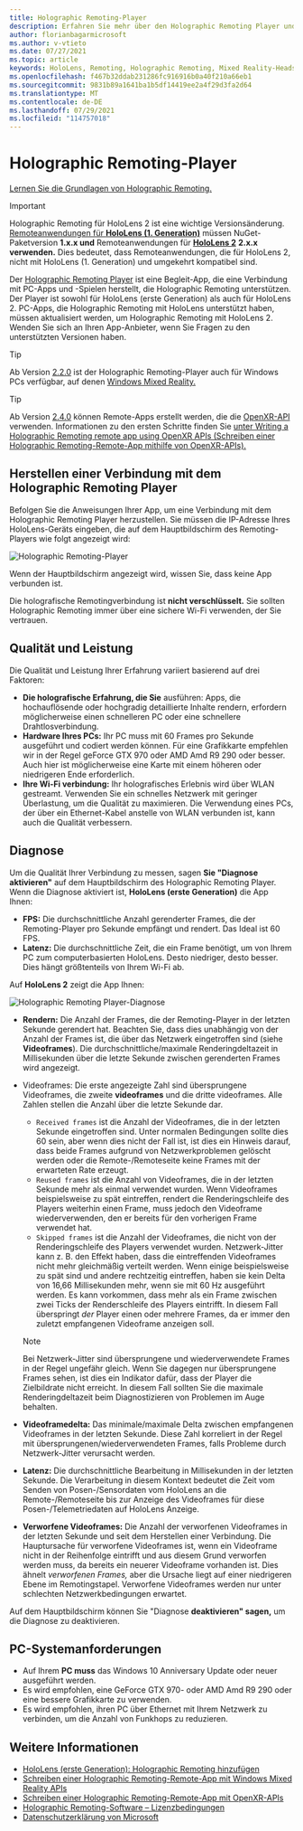 ```yaml
---
title: Holographic Remoting-Player
description: Erfahren Sie mehr über den Holographic Remoting Player und das Streamen holografischer Inhalte von einem PC HoloLens in Echtzeit über WLAN.
author: florianbagarmicrosoft
ms.author: v-vtieto
ms.date: 07/27/2021
ms.topic: article
keywords: HoloLens, Remoting, Holographic Remoting, Mixed Reality-Headset, Windows Mixed Reality-Headset, Virtual Reality-Headset, Diagnose, Leistung
ms.openlocfilehash: f467b32ddab231286fc916916b0a40f210a66eb1
ms.sourcegitcommit: 9831b89a1641ba1b5df14419ee2a4f29d3fa2d64
ms.translationtype: MT
ms.contentlocale: de-DE
ms.lasthandoff: 07/29/2021
ms.locfileid: "114757018"
---
```

# <a name="holographic-remoting-player"></a>Holographic Remoting-Player

[Lernen Sie die Grundlagen von Holographic Remoting.](platform-capabilities-and-apis/holographic-remoting-overview.md)

>[!IMPORTANT]
>Holographic Remoting für HoloLens 2 ist eine wichtige Versionsänderung. [Remoteanwendungen für **HoloLens (1. Generation)**](add-holographic-remoting.md) müssen NuGet-Paketversion **1.x.x und** Remoteanwendungen für [ **HoloLens 2**](holographic-remoting-create-remote-wmr.md) **2.x.x verwenden.** Dies bedeutet, dass Remoteanwendungen, die für HoloLens 2, nicht mit HoloLens (1. Generation) und umgekehrt kompatibel sind.

Der [Holographic Remoting Player](https://www.microsoft.com/p/holographic-remoting-player/9nblggh4sv40) ist eine Begleit-App, die eine Verbindung mit PC-Apps und -Spielen herstellt, die Holographic Remoting unterstützen. Der Player ist sowohl für HoloLens (erste Generation) als auch für HoloLens 2.  PC-Apps, die Holographic Remoting mit HoloLens unterstützt haben, müssen aktualisiert werden, um Holographic Remoting mit HoloLens 2. Wenden Sie sich an Ihren App-Anbieter, wenn Sie Fragen zu den unterstützten Versionen haben.

>[!TIP]
>Ab Version [2.2.0](holographic-remoting-version-history.md#v2.2.0) ist der Holographic Remoting-Player auch für Windows PCs verfügbar, auf denen [Windows Mixed Reality.](../../discover/navigating-the-windows-mixed-reality-home.md)

>[!TIP]
>Ab Version [2.4.0](holographic-remoting-version-history.md#v2.4.0) können Remote-Apps erstellt werden, die die [OpenXR-API](../native/openxr.md) verwenden. Informationen zu den ersten Schritte finden Sie [unter Writing a Holographic Remoting remote app using OpenXR APIs (Schreiben einer Holographic Remoting-Remote-App mithilfe von OpenXR-APIs).](holographic-remoting-create-remote-openxr.md)

## <a name="connecting-to-the-holographic-remoting-player"></a>Herstellen einer Verbindung mit dem Holographic Remoting Player

Befolgen Sie die Anweisungen Ihrer App, um eine Verbindung mit dem Holographic Remoting Player herzustellen. Sie müssen die IP-Adresse Ihres HoloLens-Geräts eingeben, die auf dem Hauptbildschirm des Remoting-Players wie folgt angezeigt wird:

![Holographic Remoting-Player](images/holographicremotingplayer.png)

Wenn der Hauptbildschirm angezeigt wird, wissen Sie, dass keine App verbunden ist.

Die holografische Remotingverbindung ist **nicht verschlüsselt.** Sie sollten Holographic Remoting immer über eine sichere Wi-Fi verwenden, der Sie vertrauen.

## <a name="quality-and-performance"></a>Qualität und Leistung

Die Qualität und Leistung Ihrer Erfahrung variiert basierend auf drei Faktoren:
* **Die holografische Erfahrung, die Sie** ausführen: Apps, die hochauflösende oder hochgradig detaillierte Inhalte rendern, erfordern möglicherweise einen schnelleren PC oder eine schnellere Drahtlosverbindung.
* **Hardware Ihres PCs:** Ihr PC muss mit 60 Frames pro Sekunde ausgeführt und codiert werden können. Für eine Grafikkarte empfehlen wir in der Regel geForce GTX 970 oder AMD Amd R9 290 oder besser. Auch hier ist möglicherweise eine Karte mit einem höheren oder niedrigeren Ende erforderlich.
* **Ihre Wi-Fi verbindung:** Ihr holografisches Erlebnis wird über WLAN gestreamt. Verwenden Sie ein schnelles Netzwerk mit geringer Überlastung, um die Qualität zu maximieren. Die Verwendung eines PCs, der über ein Ethernet-Kabel anstelle von WLAN verbunden ist, kann auch die Qualität verbessern.

## <a name="diagnostics"></a>Diagnose

Um die Qualität Ihrer Verbindung zu messen, sagen **Sie "Diagnose aktivieren"** auf dem Hauptbildschirm des Holographic Remoting Player. Wenn die Diagnose aktiviert ist, **HoloLens (erste Generation)** die App Ihnen:

* **FPS:** Die durchschnittliche Anzahl gerenderter Frames, die der Remoting-Player pro Sekunde empfängt und rendert. Das Ideal ist 60 FPS.
* **Latenz:** Die durchschnittliche Zeit, die ein Frame benötigt, um von Ihrem PC zum computerbasierten HoloLens. Desto niedriger, desto besser. Dies hängt größtenteils von Ihrem Wi-Fi ab.

Auf **HoloLens 2** zeigt die App Ihnen:

![Holographic Remoting Player-Diagnose](images/holographicremotingplayer-diag.png)

* **Rendern:** Die Anzahl der Frames, die der Remoting-Player in der letzten Sekunde gerendert hat. Beachten Sie, dass dies unabhängig von der Anzahl der Frames ist, die über das Netzwerk eingetroffen sind (siehe **Videoframes**). Die durchschnittliche/maximale Renderingdeltazeit in Millisekunden über die letzte Sekunde zwischen gerenderten Frames wird angezeigt.

* Videoframes: Die erste angezeigte Zahl sind übersprungene Videoframes, die zweite **videoframes** und die dritte videoframes. Alle Zahlen stellen die Anzahl über die letzte Sekunde dar.
    * ```Received frames``` ist die Anzahl der Videoframes, die in der letzten Sekunde eingetroffen sind. Unter normalen Bedingungen sollte dies 60 sein, aber wenn dies nicht der Fall ist, ist dies ein Hinweis darauf, dass beide Frames aufgrund von Netzwerkproblemen gelöscht werden oder die Remote-/Remoteseite keine Frames mit der erwarteten Rate erzeugt.
    * ```Reused frames``` ist die Anzahl von Videoframes, die in der letzten Sekunde mehr als einmal verwendet wurden. Wenn Videoframes beispielsweise zu spät eintreffen, rendert die Renderingschleife  des Players weiterhin einen Frame, muss jedoch den Videoframe wiederverwenden, den er bereits für den vorherigen Frame verwendet hat.
    * ```Skipped frames``` ist die Anzahl der Videoframes, die nicht von der Renderingschleife des Players verwendet wurden. Netzwerk-Jitter kann z. B. den Effekt haben, dass die eintreffenden Videoframes nicht mehr gleichmäßig verteilt werden. Wenn einige beispielsweise zu spät sind und andere rechtzeitig eintreffen, haben sie kein Delta von 16,66 Millisekunden mehr, wenn sie mit 60 Hz ausgeführt werden. Es kann vorkommen, dass mehr als ein Frame zwischen zwei Ticks der Renderschleife des Players eintrifft. In diesem Fall überspringt *der* Player einen oder mehrere Frames, da er immer den zuletzt empfangenen Videoframe anzeigen soll.

    >[!NOTE]
    >Bei Netzwerk-Jitter sind übersprungene und wiederverwendete Frames in der Regel ungefähr gleich. Wenn Sie dagegen nur übersprungene Frames sehen, ist dies ein Indikator dafür, dass der Player die Zielbildrate nicht erreicht. In diesem Fall sollten Sie die maximale Renderingdeltazeit beim Diagnostizieren von Problemen im Auge behalten.

* **Videoframedelta:** Das minimale/maximale Delta zwischen empfangenen Videoframes in der letzten Sekunde. Diese Zahl korreliert in der Regel mit übersprungenen/wiederverwendeten Frames, falls Probleme durch Netzwerk-Jitter verursacht werden.
* **Latenz:** Die durchschnittliche Bearbeitung in Millisekunden in der letzten Sekunde. Die Verarbeitung in diesem Kontext bedeutet die Zeit vom Senden von Posen-/Sensordaten vom HoloLens an die Remote-/Remoteseite bis zur Anzeige des Videoframes für diese Posen-/Telemetriedaten auf HoloLens Anzeige.
* **Verworfene Videoframes:** Die Anzahl der verworfenen Videoframes in der letzten Sekunde und seit dem Herstellen einer Verbindung. Die Hauptursache für verworfene Videoframes ist, wenn ein Videoframe nicht in der Reihenfolge eintrifft und aus diesem Grund verworfen werden muss, da bereits ein neuerer Videoframe vorhanden ist. Dies ähnelt *verworfenen Frames,* aber die Ursache liegt auf einer niedrigeren Ebene im Remotingstapel. Verworfene Videoframes werden nur unter schlechten Netzwerkbedingungen erwartet.

Auf dem Hauptbildschirm können Sie "Diagnose **deaktivieren" sagen,** um die Diagnose zu deaktivieren.

## <a name="pc-system-requirements"></a>PC-Systemanforderungen
* Auf Ihrem **PC muss** das Windows 10 Anniversary Update oder neuer ausgeführt werden.
* Es wird empfohlen, eine GeForce GTX 970- oder AMD Amd R9 290 oder eine bessere Grafikkarte zu verwenden.
* Es wird empfohlen, ihren PC über Ethernet mit Ihrem Netzwerk zu verbinden, um die Anzahl von Funkhops zu reduzieren.

## <a name="see-also"></a>Weitere Informationen
* [HoloLens (erste Generation): Holographic Remoting hinzufügen](add-holographic-remoting.md)
* [Schreiben einer Holographic Remoting-Remote-App mit Windows Mixed Reality APIs](holographic-remoting-create-remote-wmr.md)
* [Schreiben einer Holographic Remoting-Remote-App mit OpenXR-APIs](holographic-remoting-create-remote-openxr.md)
* [Holographic Remoting-Software – Lizenzbedingungen](/legal/mixed-reality/microsoft-holographic-remoting-software-license-terms)
* [Datenschutzerklärung von Microsoft](https://go.microsoft.com/fwlink/?LinkId=521839)